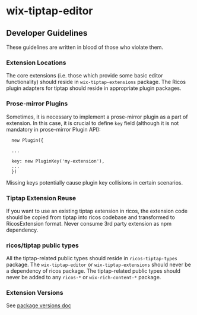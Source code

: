 # wix-tiptap-editor

## Developer Guidelines

These guidelines are written in blood of those who violate them.

### Extension Locations

The core extensions (i.e. those which provide some basic editor functionality) should reside in `wix-tiptap-extensions` package. The Ricos plugin adapters for tiptap should reside in appropriate plugin packages.

### Prose-mirror Plugins

Sometimes, it is necessary to implement a prose-mirror plugin as a part of extension. In this case, it is crucial to define `key` field (although it is not mandatory in prose-mirror Plugin API):

```
  new Plugin({

  ...

  key: new PluginKey('my-extension'),
  ...
  })
```

Missing keys potentially cause plugin key collisions in certain scenarios.

### Tiptap Extension Reuse

If you want to use an existing tiptap extension in ricos, the extension code should be copied from tiptap into ricos codebase and transformed to RicosExtension format. Never consume 3rd party extension as npm dependency.

### ricos/tiptap public types

All the tiptap-related public types should reside in `ricos-tiptap-types` package. The `wix-tiptap-editor` or `wix-tiptap-extensions` should never be a dependency of ricos package. The tiptap-related public types should never be added to any `ricos-*` or `wix-rich-content-*` package.

### Extension Versions

See [package versions doc](./package-versions.md)
